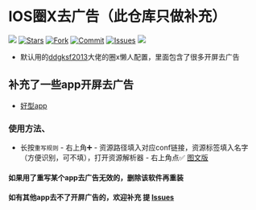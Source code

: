 # IOS圈X去广告（此仓库只做补充）

![](https://visitor-badge.glitch.me/badge?page_id=cat-kun.QuantumultX-block-ad) 
[![Stars](https://img.shields.io/github/stars/cat-kun/QuantumultX-block-ad)](https://github.com/cat-kun/QuantumultX-block-ad/stargazers)
[![Fork](https://img.shields.io/github/forks/cat-kun/QuantumultX-block-ad)](https://github.com/cat-kun/QuantumultX-block-ad/network/members)
[![Commit](https://img.shields.io/github/commit-activity/m/cat-kun/QuantumultX-block-ad?label=Commits)](https://github.com/cat-kun/QuantumultX-block-ad/commits/master)
[![Issues](https://img.shields.io/github/issues/cat-kun/QuantumultX-block-ad)](https://github.com/cat-kun/QuantumultX-block-ad/issues)
[![](https://img.shields.io/github/followers/cat-kun?label=follow&style=social)](https://github.com/cat-kun)

- 默认用的[ddgksf2013](https://github.com/ddgksf2013/ddgksf2013)大佬的圈x懒人配置，里面包含了很多开屏去广告
## 补充了一些app开屏去广告

- [好型app](https://raw.githubusercontent.com/cat-kun/QuantumultX-block-ad/master/haoxing.conf)

### 使用方法、
- 长按`重写规则` - 右上角➕ - 资源路径填入对应conf链接，资源标签填入名字（方便识别，可不填），打开资源解析器 - 右上角点✅ [图文版](https://github.com/cat-kun/QuantumultX-block-ad/blob/master/README_IMG.md)

#### 如果用了重写某个app去广告无效的，删除该软件再重装

#### 如有其他app去不了开屏广告的，欢迎补充 提 [Issues](https://github.com/cat-kun/QuantumultX-block-ad/issues/new)
